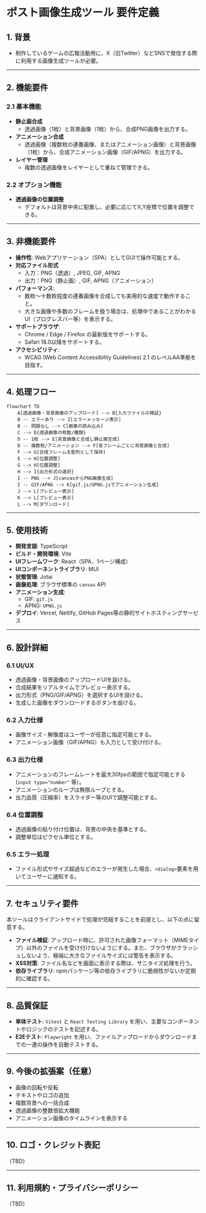 # ポスト画像生成ツール 要件定義

## 1. 背景

- 制作しているゲームの広報活動用に、X（旧Twitter）などSNSで発信する際に利用する画像生成ツールが必要。

---

## 2. 機能要件

### 2.1 基本機能

- **静止画合成**
  - 透過画像（1枚）と背景画像（1枚）から、合成PNG画像を出力する。
- **アニメーション合成**
  - 透過画像（複数枚の連番画像、またはアニメーション画像）と背景画像（1枚）から、合成アニメーション画像（GIF/APNG）を出力する。
- **レイヤー管理**
  - 複数の透過画像をレイヤーとして重ねて管理できる。

### 2.2 オプション機能

- **透過画像の位置調整**
  - デフォルトは背景中央に配置し、必要に応じてX,Y座標で位置を調整できる。

---

## 3. 非機能要件

- **操作性**: Webアプリケーション（SPA）としてGUIで操作可能とする。
- **対応ファイル形式**
  - 入力：PNG（透過）, JPEG, GIF, APNG
  - 出力：PNG（静止画）, GIF, APNG（アニメーション）
- **パフォーマンス**:
  - 数枚〜十数枚程度の連番画像を合成しても実用的な速度で動作すること。
  - 大きな画像や多数のフレームを扱う場合は、処理中であることがわかるUI（プログレスバー等）を表示する。
- **サポートブラウザ**:
  - Chrome / Edge / Firefox の最新版をサポートする。
  - Safari 18.0以降をサポートする。
- **アクセシビリティ**:
  - WCAG (Web Content Accessibility Guidelines) 2.1 のレベルAA準拠を目指す。

---

## 4. 処理フロー

```mermaid
flowchart TD
    A[透過画像・背景画像のアップロード] --> B{入力ファイルの検証}
    B -- エラーあり --> Z[エラーメッセージ表示]
    B -- 問題なし --> C[画像の読み込み]
    C --> D{透過画像の枚数/種類}
    D -- 1枚 --> E[背景画像と合成し静止画生成]
    D -- 複数枚/アニメーション --> F[各フレームごとに背景画像と合成]
    F --> G[合成フレームを配列として保持]
    E --> H[位置調整]
    G --> H[位置調整]
    H --> I{出力形式の選択}
    I -- PNG --> J[canvasからPNG画像生成]
    I -- GIF/APNG --> K[gif.js/UPNG.jsでアニメーション生成]
    J --> L[プレビュー表示]
    K --> L[プレビュー表示]
    L --> M[ダウンロード]
```

---

## 5. 使用技術

- **開発言語**: TypeScript
- **ビルド・開発環境**: Vite
- **UIフレームワーク**: React（SPA、1ページ構成）
- **UIコンポーネントライブラリ**: MUI
- **状態管理**: Jotai
- **画像処理**: ブラウザ標準の `canvas` API
- **アニメーション生成**:
  - GIF: `gif.js`
  - APNG: `UPNG.js`
- **デプロイ**: Vercel, Netlify, GitHub Pages等の静的サイトホスティングサービス

---

## 6. 設計詳細

### 6.1 UI/UX

- 透過画像・背景画像のアップロードUIを設ける。
- 合成結果をリアルタイムでプレビュー表示する。
- 出力形式（PNG/GIF/APNG）を選択するUIを設ける。
- 生成した画像をダウンロードするボタンを設ける。

### 6.2 入力仕様

- 画像サイズ・解像度はユーザーが任意に指定可能とする。
- アニメーション画像（GIF/APNG）も入力として受け付ける。

### 6.3 出力仕様

- アニメーションのフレームレートを最大30fpsの範囲で指定可能とする (`input type="number"` 等）。
- アニメーションのループは無限ループとする。
- 出力品質（圧縮率）をスライダー等のUIで調整可能とする。

### 6.4 位置調整

- 透過画像の貼り付け位置は、背景の中央を基準とする。
- 調整単位はピクセル単位とする。

### 6.5 エラー処理

- ファイル形式やサイズ超過などのエラーが発生した場合、`<dialog>`要素を用いてユーザーに通知する。

---

## 7. セキュリティ要件

本ツールはクライアントサイドで処理が完結することを前提とし、以下の点に留意する。

- **ファイル検証**: アップロード時に、許可された画像フォーマット（MIMEタイプ）以外のファイルを受け付けないようにする。また、ブラウザがクラッシュしないよう、極端に大きなファイルサイズには警告を表示する。
- **XSS対策**: ファイル名などを画面に表示する際は、サニタイズ処理を行う。
- **依存ライブラリ**: npmパッケージ等の依存ライブラリに脆弱性がないか定期的に確認する。

---

## 8. 品質保証

- **単体テスト**: `Vitest` と `React Testing Library` を用い、主要なコンポーネントやロジックのテストを記述する。
- **E2Eテスト**: `Playwright` を用い、ファイルアップロードからダウンロードまでの一連の操作を自動テストする。

---

## 9. 今後の拡張案（任意）

- 画像の回転や反転
- テキストやロゴの追加
- 複数背景への一括合成
- 透過画像の整数倍拡大機能
- アニメーション画像のタイムラインを表示する

---

## 10. ロゴ・クレジット表記

（TBD）

---

## 11. 利用規約・プライバシーポリシー

（TBD）
